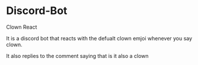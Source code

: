 # Discord-Bot
Clown React

It is a discord bot that reacts with the defualt clown emjoi whenever you say clown. 

It also replies to the comment saying that is it also a clown 
